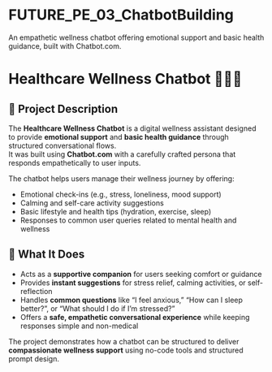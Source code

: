 # FUTURE_PE_03_ChatbotBuilding
An empathetic wellness chatbot offering emotional support and basic health guidance, built with Chatbot.com.

# Healthcare Wellness Chatbot 💬🧘‍♀️
## 📌 Project Description
The **Healthcare Wellness Chatbot** is a digital wellness assistant designed to provide **emotional support** and **basic health guidance** through structured conversational flows.  
It was built using **Chatbot.com** with a carefully crafted persona that responds empathetically to user inputs.  

The chatbot helps users manage their wellness journey by offering:
- Emotional check-ins (e.g., stress, loneliness, mood support)  
- Calming and self-care activity suggestions  
- Basic lifestyle and health tips (hydration, exercise, sleep)  
- Responses to common user queries related to mental health and wellness  

## 🎯 What It Does
- Acts as a **supportive companion** for users seeking comfort or guidance  
- Provides **instant suggestions** for stress relief, calming activities, or self-reflection  
- Handles **common questions** like “I feel anxious,” “How can I sleep better?”, or “What should I do if I’m stressed?”  
- Offers a **safe, empathetic conversational experience** while keeping responses simple and non-medical  

The project demonstrates how a chatbot can be structured to deliver **compassionate wellness support** using no-code tools and structured prompt design.
